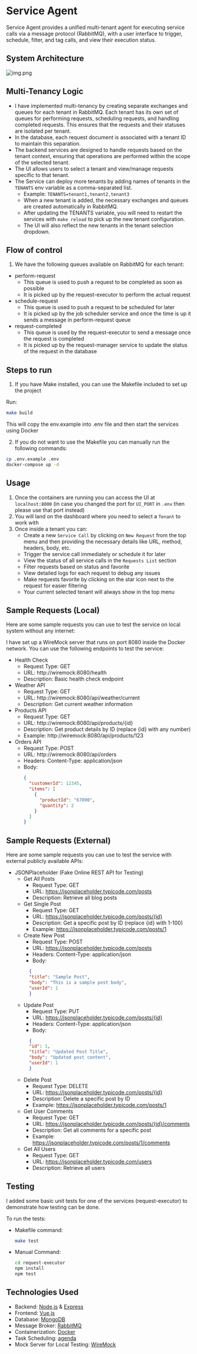 # Service Agent

Service Agent provides a unified multi-tenant agent for executing service calls via a message protocol (RabbitMQ), with a user interface to trigger, schedule, filter, and tag calls, and view their execution status.

## System Architecture
![img.png](img.png)



## Multi-Tenancy Logic
- I have implemented multi-tenancy by creating separate exchanges and queues for each tenant in RabbitMQ.
  Each tenant has its own set of queues for performing requests, scheduling requests, and handling completed requests.
  This ensures that the requests and their statuses are isolated per tenant.
- In the database, each request document is associated with a tenant ID to maintain this separation.
- The backend services are designed to handle requests based on the tenant context, ensuring that operations are performed within the scope of the selected tenant.
- The UI allows users to select a tenant and view/manage requests specific to that tenant.
- The Service can deploy more tenants by adding names of tenants in the `TENANTS` env variable as a comma-separated list.
  - Example: `TENANTS=tenant1,tenant2,tenant3`
  - When a new tenant is added, the necessary exchanges and queues are created automatically in RabbitMQ.
  - After updating the TENANTS variable, you will need to restart the services with `make reload` to pick up the new tenant configuration.
  - The UI will also reflect the new tenants in the tenant selection dropdown.

## Flow of control
1. We have the following queues available on RabbitMQ for each tenant:
  - perform-request
    - This queue is used to push a request to be completed as soon as possible
    - It is picked up by the request-executor to perform the actual request
  - schedule-request
    - This queue is used to push a request to be scheduled for later
    - It is picked up by the job scheduler service and once the time is up it sends a message in perform-request queue
  - request-completed
    - This queue is used by the request-executor to send a message once the request is completed
    - It is picked up by the request-manager service to update the status of the request in the database

## Steps to run

1. If you have Make installed, you can use the Makefile included to set up the project

Run:

```bash
make build
```
This will copy the env.example into .env file and then start the services using Docker

2. If you do not want to use the Makefile you can manually run the following commands:
```bash
cp .env.example .env
docker-compose up -d
```

## Usage

1. Once the containers are running you can access the UI at `localhost:8000` (in case you changed the port for `UI_PORT` in `.env` then please use that port instead)
2. You will land on the dashboard where you need to select a `Tenant` to work with
3. Once inside a tenant you can:
   - Create a new `Service Call` by clicking on `New Request` from the top menu and then providing the necessary details like URL, method, headers, body, etc.
   - Trigger the service call immediately or schedule it for later
   - View the status of all service calls in the `Requests List` section
   - Filter requests based on status and favorite
   - View detailed logs for each request to debug any issues
   - Make requests favorite by clicking on the star icon next to the request for easier filtering
   - Your current selected tenant will always show in the top menu

## Sample Requests (Local)
Here are some sample requests you can use to test the service on local system without any internet:

I have set up a WireMock server that runs on port 8080 inside the Docker network. You can use the following endpoints to test the service:
- Health Check
  - Request Type: GET 
  - URL: http://wiremock:8080/health
  - Description: Basic health check endpoint 
- Weather API 
  - Request Type: GET 
  - URL: http://wiremock:8080/api/weather/current
  - Description: Get current weather information 
- Products API 
  - Request Type: GET
  - URL: http://wiremock:8080/api/products/{id}
  - Description: Get product details by ID (replace {id} with any number)
  - Example: http://wiremock:8080/api/products/123
- Orders API
  - Request Type: POST 
  - URL: http://wiremock:8080/api/orders
  - Headers: Content-Type: application/json
  - Body: 
    ```json
    {
      "customerId": 12345,
      "items": [
        {
          "productId": "67890",
          "quantity": 2
        }
      ]
    }
    ```
    
## Sample Requests (External)
Here are some sample requests you can use to test the service with external publicly available APIs:
- JSONPlaceholder (Fake Online REST API for Testing)
  - Get All Posts 
    - Request Type: GET 
    - URL: https://jsonplaceholder.typicode.com/posts
    - Description: Retrieve all blog posts 
  - Get Single Post 
    - Request Type: GET 
    - URL: https://jsonplaceholder.typicode.com/posts/{id}
    - Description: Get a specific post by ID (replace {id} with 1-100)
    - Example: https://jsonplaceholder.typicode.com/posts/1
  - Create New Post 
    - Request Type: POST 
    - URL: https://jsonplaceholder.typicode.com/posts
    - Headers: Content-Type: application/json 
    - Body:
    ```json
      {
      "title": "Sample Post",
      "body": "This is a sample post body",
      "userId": 1
      }
    ```
  - Update Post 
    - Request Type: PUT 
    - URL: https://jsonplaceholder.typicode.com/posts/{id}
    - Headers: Content-Type: application/json 
    - Body:
    ```json
      {
      "id": 1,
      "title": "Updated Post Title",
      "body": "Updated post content",
      "userId": 1
      }
    ```
  - Delete Post 
    - Request Type: DELETE 
    - URL: https://jsonplaceholder.typicode.com/posts/{id}
    - Description: Delete a specific post by ID 
    - Example: https://jsonplaceholder.typicode.com/posts/1
  - Get User Comments 
    - Request Type: GET 
    - URL: https://jsonplaceholder.typicode.com/posts/{id}/comments
    - Description: Get all comments for a specific post 
    - Example: https://jsonplaceholder.typicode.com/posts/1/comments
  - Get All Users 
    - Request Type: GET 
    - URL: https://jsonplaceholder.typicode.com/users
    - Description: Retrieve all users

## Testing
I added some basic unit tests for one of the services (request-executor) to demonstrate how testing can be done.

To run the tests:
- Makefile command:
  ```bash
  make test
  ```
- Manual Command:
  ```bash
  cd request-executor
  npm install
  npm test
  ```

## Technologies Used
- Backend: [Node.js](https://nodejs.org/en/) & [Express](https://expressjs.com/)
- Frontend: [Vue.js](https://vuejs.org/)
- Database: [MongoDB](https://www.mongodb.com/)
- Message Broker: [RabbitMQ](https://www.rabbitmq.com/)
- Containerization: [Docker](https://www.docker.com/)
- Task Scheduling: [agenda](https://github.com/agenda/agenda)
- Mock Server for Local Testing: [WireMock](http://wiremock.org/)
